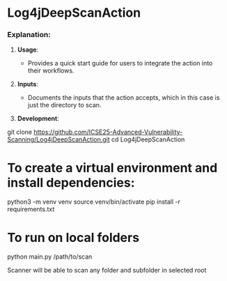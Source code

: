 # Log4jDeepScanAction


### Explanation:

1. **Usage**:
   - Provides a quick start guide for users to integrate the action into their workflows.

2. **Inputs**:
   - Documents the inputs that the action accepts, which in this case is just the directory to scan.

3. **Development**:
   
git clone https://github.com/ICSE25-Advanced-Vulnerability-Scanning/Log4jDeepScanAction.git
cd Log4jDeepScanAction

# To create a virtual environment and install dependencies:
python3 -m venv venv
source venv/bin/activate
pip install -r requirements.txt

# To run on local folders
python main.py /path/to/scan

Scanner will be able to scan any folder and subfolder in selected root

